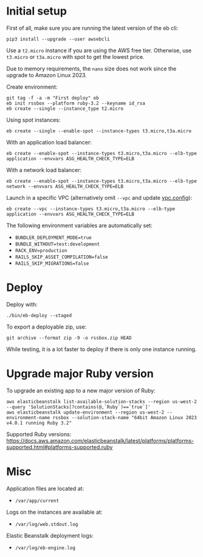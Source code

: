 # Initial setup

First of all, make sure you are running the latest version of the eb cli:

```shell
pip3 install --upgrade --user awsebcli
```

Use a `t2.micro` instance if you are using the AWS free tier. Otherwise, use `t3.micro` or `t3a.micro` with spot to get the lowest price.

Due to memory requirements, the `nano` size does not work since the upgrade to Amazon Linux 2023.

Create environment:

```shell
git tag -f -a -m "First deploy" eb
eb init rssbox --platform ruby-3.2 --keyname id_rsa
eb create --single --instance_type t2.micro
```

<!--
To find the `--platform` value for `eb init`, run:
eb platform list
-->

Using spot instances:

```shell
eb create --single --enable-spot --instance-types t3.micro,t3a.micro
```

With an application load balancer:

```shell
eb create --enable-spot --instance-types t3.micro,t3a.micro --elb-type application --envvars ASG_HEALTH_CHECK_TYPE=ELB
```

With a network load balancer:

```shell
eb create --enable-spot --instance-types t3.micro,t3a.micro --elb-type network --envvars ASG_HEALTH_CHECK_TYPE=ELB
```

Launch in a specific VPC (alternatively omit `--vpc` and update [vpc.config](vpc.config)):

```shell
eb create --vpc --instance-types t3.micro,t3a.micro --elb-type application --envvars ASG_HEALTH_CHECK_TYPE=ELB
```

The following environment variables are automatically set:
- `BUNDLER_DEPLOYMENT_MODE=true`
- `BUNDLE_WITHOUT=test:development`
- `RACK_ENV=production`
- `RAILS_SKIP_ASSET_COMPILATION=false`
- `RAILS_SKIP_MIGRATIONS=false`

# Deploy

Deploy with:

```shell
./bin/eb-deploy --staged
```

To export a deployable zip, use:

```shell
git archive --format zip -9 -o rssbox.zip HEAD
```

While testing, it is a lot faster to deploy if there is only one instance running.

# Upgrade major Ruby version

To upgrade an existing app to a new major version of Ruby:

```shell
aws elasticbeanstalk list-available-solution-stacks --region us-west-2 --query 'SolutionStacks[?contains(@,`Ruby`)==`true`]'
aws elasticbeanstalk update-environment --region us-west-2 --environment-name rssbox --solution-stack-name "64bit Amazon Linux 2023 v4.0.1 running Ruby 3.2"
```

Supported Ruby versions: https://docs.aws.amazon.com/elasticbeanstalk/latest/platforms/platforms-supported.html#platforms-supported.ruby

# Misc

Application files are located at:
- `/var/app/current`

Logs on the instances are available at:
- `/var/log/web.stdout.log`

Elastic Beanstalk deployment logs:
- `/var/log/eb-engine.log`
